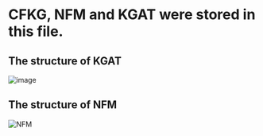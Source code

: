# CFKG, NFM and KGAT were stored in this file.

## The structure of KGAT
![image](https://user-images.githubusercontent.com/93984935/189310347-b6d28e8e-d7f6-4a0f-a170-820e02980eaf.png)


## The structure of NFM
![NFM](https://user-images.githubusercontent.com/93984935/189310523-f49eee07-e670-4e0b-a81c-b5dab8c1429f.png)
